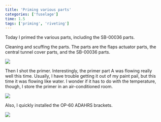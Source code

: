 ```yaml
---
title: 'Priming various parts'
categories: ['fuselage']
time: 1.5
tags: ['priming', 'riveting']
---
```


Today I primed the various parts, including the SB-00036 parts.

<!-- more -->

Cleaning and scuffing the parts. The parts are the flaps actuator parts, the central tunnel cover parts, and the SB-00036 parts.

![](0-parts-cleaned.jpeg)

Then I shot the primer. Interestingly, the primer part A was flowing really well this time. Usually, I have trouble getting it out of my paint pail, but this time it was flowing like water. I wonder if it has to do with the temperature, though, I store the primer in an air-conditioned room.

![](1-primed-parts.jpeg)

Also, I quickly installed the OP-60 ADAHRS brackets.

![](2-installed-adahrs-bracket.jpeg)